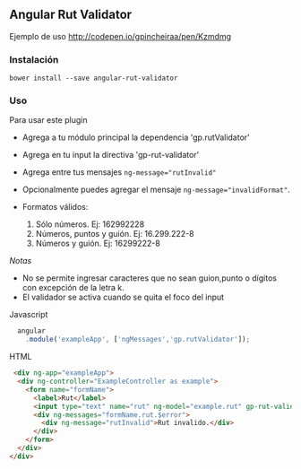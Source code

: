 ## Angular Rut Validator

Ejemplo de uso http://codepen.io/gpincheiraa/pen/Kzmdmg


### Instalación

`bower install --save angular-rut-validator`

### Uso

Para usar este plugin

- Agrega a tu módulo principal la dependencia 'gp.rutValidator'
- Agrega en tu input la directiva 'gp-rut-validator'
- Agrega entre tus mensajes `ng-message="rutInvalid"`
- Opcionalmente puedes agregar el mensaje  `ng-message="invalidFormat"`. 

- Formatos válidos: 
  1. Sólo números. Ej: 162992228
  2. Números, puntos y guión. Ej: 16.299.222-8
  3. Números y guión. Ej: 16299222-8

*Notas*
- No se permite ingresar caracteres que no sean guion,punto o dígitos con excepción de la letra k.
- El validador se activa cuando se quita el foco del input


Javascript

```javascript
  angular
    .module('exampleApp', ['ngMessages','gp.rutValidator']);
```
HTML

```html
 <div ng-app="exampleApp">
  <div ng-controller="ExampleController as example">
    <form name="formName">
      <label>Rut</label>
      <input type="text" name="rut" ng-model="example.rut" gp-rut-validator/>
      <div ng-messages="formName.rut.$error">
        <div ng-message="rutInvalid">Rut invalido.</div>
      </div>
    </form>
  </div>
</div>
```